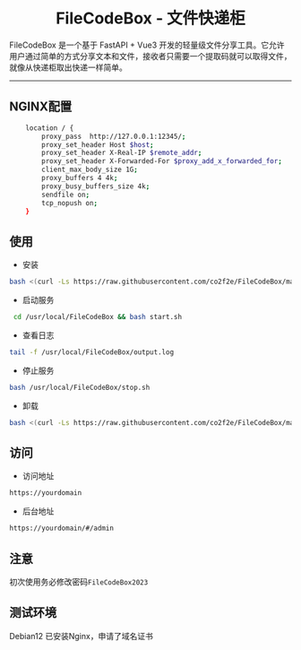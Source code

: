 <h1 align="center">
  FileCodeBox - 文件快递柜
</h1>
FileCodeBox 是一个基于 FastAPI + Vue3 开发的轻量级文件分享工具。它允许用户通过简单的方式分享文本和文件，接收者只需要一个提取码就可以取得文件，就像从快递柜取出快递一样简单。

<hr>

## NGINX配置
```bash
    location / {
        proxy_pass  http://127.0.0.1:12345/;
        proxy_set_header Host $host;
        proxy_set_header X-Real-IP $remote_addr;
        proxy_set_header X-Forwarded-For $proxy_add_x_forwarded_for;
        client_max_body_size 1G; 
        proxy_buffers 4 4k; 
        proxy_busy_buffers_size 4k; 
        sendfile on;
        tcp_nopush on; 
    }
```
## 使用
* 安装
```bash
bash <(curl -Ls https://raw.githubusercontent.com/co2f2e/FileCodeBox/main/bash/install.sh)
```
* 启动服务
```bash
 cd /usr/local/FileCodeBox && bash start.sh
```
* 查看日志
```bash
tail -f /usr/local/FileCodeBox/output.log
```
* 停止服务
```bash
bash /usr/local/FileCodeBox/stop.sh
```
* 卸载
```bash
bash <(curl -Ls https://raw.githubusercontent.com/co2f2e/FileCodeBox/main/bash/uninstall.sh)
```
## 访问
* 访问地址
```bash
https://yourdomain
```
* 后台地址
```bash
https://yourdomain/#/admin
```
## 注意
初次使用务必修改密码`FileCodeBox2023`
## 测试环境
Debian12
已安装Nginx，申请了域名证书
